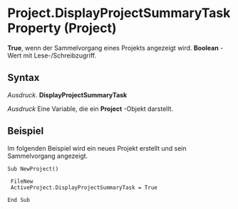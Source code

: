 
# Project.DisplayProjectSummaryTask Property (Project)

 **True**, wenn der Sammelvorgang eines Projekts angezeigt wird. **Boolean** -Wert mit Lese-/Schreibzugriff.


## Syntax

 _Ausdruck_. **DisplayProjectSummaryTask**

 _Ausdruck_ Eine Variable, die ein **Project** -Objekt darstellt.


## Beispiel

Im folgenden Beispiel wird ein neues Projekt erstellt und sein Sammelvorgang angezeigt.


```
Sub NewProject() 
 
 FileNew 
 ActiveProject.DisplayProjectSummaryTask = True 
 
End Sub
```

